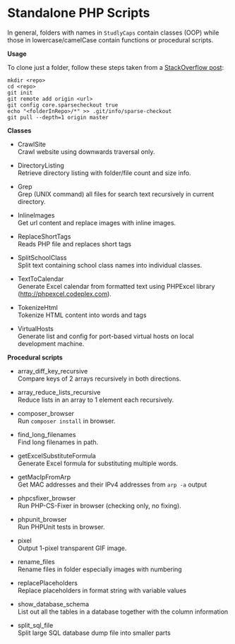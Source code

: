 Standalone PHP Scripts
======================

In general, folders with names in `StudlyCaps` contain classes (OOP) while those in lowercase/camelCase contain
functions or procedural scripts.

**Usage**

To clone just a folder, follow these steps taken from a [StackOverflow post](http://stackoverflow.com/questions/600079/is-there-any-way-to-clone-a-git-repositorys-sub-directory-only/28039894#28039894):
```
mkdir <repo>
cd <repo>
git init
git remote add origin <url>
git config core.sparsecheckout true
echo "<folderInRepo>/*" >> .git/info/sparse-checkout
git pull --depth=1 origin master
```

**Classes**
- CrawlSite<br />
  Crawl website using downwards traversal only.

- DirectoryListing<br />
  Retrieve directory listing with folder/file count and size info.

- Grep<br />
  Grep (UNIX command) all files for search text recursively in current directory.

- InlineImages<br />
  Get url content and replace images with inline images.

- ReplaceShortTags<br />
  Reads PHP file and replaces short tags

- SplitSchoolClass<br />
  Split text containing school class names into individual classes.

- TextToCalendar<br />
  Generate Excel calendar from formatted text using PHPExcel library (http://phpexcel.codeplex.com).

- TokenizeHtml<br />
  Tokenize HTML content into words and tags

- VirtualHosts<br />
  Generate list and config for port-based virtual hosts on local development machine.

**Procedural scripts**
- array_diff_key_recursive<br />
  Compare keys of 2 arrays recursively in both directions.

- array_reduce_lists_recursive<br />
  Reduce lists in an array to 1 element each recursively.

- composer_browser<br />
  Run `composer install` in browser.

- find_long_filenames<br />
  Find long filenames in path.

- getExcelSubstituteFormula<br />
  Generate Excel formula for substituting multiple words.

- getMacIpFromArp<br />
  Get MAC addresses and their IPv4 addresses from `arp -a` output

- phpcsfixer_browser<br />
  Run PHP-CS-Fixer in browser (checking only, no fixing).

- phpunit_browser<br />
  Run PHPUnit tests in browser.

- pixel<br />
  Output 1-pixel transparent GIF image.

- rename_files<br />
  Rename files in folder especially images with numbering

- replacePlaceholders<br />
  Replace placeholders in format string with variable values

- show_database_schema<br />
  List out all the tables in a database together with the column information

- split_sql_file<br />
  Split large SQL database dump file into smaller parts
